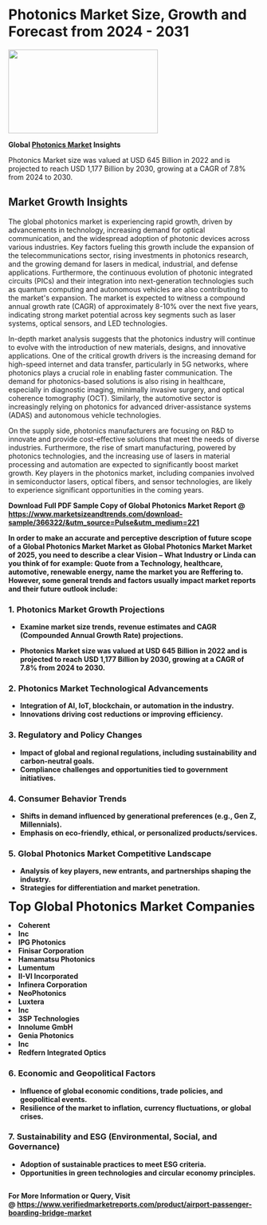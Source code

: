 <H1>Photonics Market Size, Growth and Forecast from 2024 - 2031</H1><img class="aligncenter size-medium wp-image-584254" src="https://thirdeyenews.in/wp-content/uploads/2024/09/Global-Market-Research-300x168.jpeg" alt="" width="300" height="168" /><p><strong>Global&nbsp;<a href="https://www.marketsizeandtrends.com/download-sample/366322/&amp;utm_source=Pulse&amp;utm_medium=221">Photonics Market</a> Insights</strong></p><p>Photonics Market size was valued at USD 645 Billion in 2022 and is projected to reach USD 1,177 Billion by 2030, growing at a CAGR of 7.8% from 2024 to 2030.</p><p><h2>Market Growth Insights</h2> <p>The global photonics market is experiencing rapid growth, driven by advancements in technology, increasing demand for optical communication, and the widespread adoption of photonic devices across various industries. Key factors fueling this growth include the expansion of the telecommunications sector, rising investments in photonics research, and the growing demand for lasers in medical, industrial, and defense applications. Furthermore, the continuous evolution of photonic integrated circuits (PICs) and their integration into next-generation technologies such as quantum computing and autonomous vehicles are also contributing to the market's expansion. The market is expected to witness a compound annual growth rate (CAGR) of approximately 8-10% over the next five years, indicating strong market potential across key segments such as laser systems, optical sensors, and LED technologies.</p> <p><strong></strong></p> <p>In-depth market analysis suggests that the photonics industry will continue to evolve with the introduction of new materials, designs, and innovative applications. One of the critical growth drivers is the increasing demand for high-speed internet and data transfer, particularly in 5G networks, where photonics plays a crucial role in enabling faster communication. The demand for photonics-based solutions is also rising in healthcare, especially in diagnostic imaging, minimally invasive surgery, and optical coherence tomography (OCT). Similarly, the automotive sector is increasingly relying on photonics for advanced driver-assistance systems (ADAS) and autonomous vehicle technologies.</p> <p>On the supply side, photonics manufacturers are focusing on R&D to innovate and provide cost-effective solutions that meet the needs of diverse industries. Furthermore, the rise of smart manufacturing, powered by photonics technologies, and the increasing use of lasers in material processing and automation are expected to significantly boost market growth. Key players in the photonics market, including companies involved in semiconductor lasers, optical fibers, and sensor technologies, are likely to experience significant opportunities in the coming years.</p> <p><strong></p><p><span class=""><strong>Download Full PDF Sample Copy of Global Photonics Market Report</strong> @ <a href="https://www.marketsizeandtrends.com/download-sample/366322/&amp;utm_source=Pulse&amp;utm_medium=221" target="_blank">https://www.marketsizeandtrends.com/download-sample/366322/&amp;utm_source=Pulse&amp;utm_medium=221</a></span></p><p>In order to make an accurate and perceptive description of future scope of a Global&nbsp;Photonics Market Market as Global&nbsp;Photonics Market Market of 2025, you need to describe a clear Vision &ndash; What Industry or Linda can you think of for example: Quote from a Technology, healthcare, automotive, renewable energy, name the market you are Reffering to. However, some general trends and factors usually impact market reports and their future outlook include:</p><h3>1.&nbsp;<strong>Photonics Market Growth Projections</strong></h3><ul><li>Examine market size trends, revenue estimates and CAGR (Compounded Annual Growth Rate) projections.</li><li><p>Photonics Market size was valued at USD 645 Billion in 2022 and is projected to reach USD 1,177 Billion by 2030, growing at a CAGR of 7.8% from 2024 to 2030.</p></li></ul><h3>2.&nbsp;<strong>Photonics Market Technological Advancements</strong></h3><ul><li>Integration of AI, IoT, blockchain, or automation in the industry.</li><li>Innovations driving cost reductions or improving efficiency.</li></ul><h3>3.&nbsp;<strong>Regulatory and Policy Changes</strong></h3><ul><li>Impact of global and regional regulations, including sustainability and carbon-neutral goals.</li><li>Compliance challenges and opportunities tied to government initiatives.</li></ul><h3>4.&nbsp;<strong>Consumer Behavior Trends</strong></h3><ul><li>Shifts in demand influenced by generational preferences (e.g., Gen Z, Millennials).</li><li>Emphasis on eco-friendly, ethical, or personalized products/services.</li></ul><h3>5.&nbsp;<strong>Global Photonics Market Competitive Landscape</strong></h3><ul><li>Analysis of key players, new entrants, and partnerships shaping the industry.</li><li>Strategies for differentiation and market penetration.</li></ul><p data-pm-slice="1 1 []"><span style="color: inherit; font-family: inherit; font-size: 25px;">Top Global Photonics Market Companies</span></p><div class="" data-test-id=""><p><li>Coherent</li><li> Inc</li><li> IPG Photonics</li><li> Finisar Corporation</li><li> Hamamatsu Photonics</li><li> Lumentum</li><li> II-VI Incorporated</li><li> Infinera Corporation</li><li> NeoPhotonics</li><li> Luxtera</li><li> Inc</li><li> 3SP Technologies</li><li> Innolume GmbH</li><li> Genia Photonics</li><li> Inc</li><li> Redfern Integrated Optics</li></p></div><h3>6.&nbsp;<strong>Economic and Geopolitical Factors</strong></h3><ul><li>Influence of global economic conditions, trade policies, and geopolitical events.</li><li>Resilience of the market to inflation, currency fluctuations, or global crises.</li></ul><h3>7.&nbsp;<strong>Sustainability and ESG (Environmental, Social, and Governance)</strong></h3><ul><li>Adoption of sustainable practices to meet ESG criteria.</li><li>Opportunities in green technologies and circular economy principles.</li></ul><h2><strong style="font-size: 14px;">For More Information or Query, Visit @&nbsp;</strong><a style="background-color: #ffffff; font-size: 14px;" href="https://www.marketsizeandtrends.com/report/photonics-market/" target="_blank">https://www.verifiedmarketreports.com/product/airport-passenger-boarding-bridge-market</a></h2>
